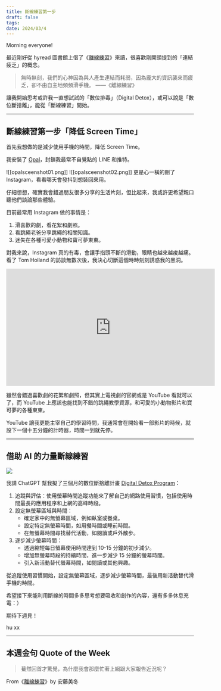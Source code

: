 ```yaml
---
title: 斷線練習第一步
draft: false
tags: 
date: 2024/03/4
---
```

Morning everyone!

最近剛好從 hyread 圖書館上借了《[離線練習](https://ncl.ebook.hyread.com.tw/bookDetail.jsp?id=290849&ref=chinghannhu.com)》來讀，很喜歡剛開頭提到的「連結疲乏」的概念。

> 無時無刻，我們的心神因為與人產生連結而耗弱，因為龐大的資訊襲來而疲乏，卻不由自主地頻頻滑手機。 ——《離線練習》

讓我開始思考或許我一直想試試的「數位排毒」（Digital Detox），或可以說是「數位斷捨離」，能從「斷線練習」開始。

---

## **斷線練習第一步「降低 Screen Time」**

首先我想做的是減少使用手機的時間，降低 Screen Time。

我安裝了 [Opal](https://www.opal.so/?ref=chinghannhu.com)，封鎖我最常不自覺點的 LINE 和推特。

![[opalsceenshot01.png]]
![[opalsceenshot02.png]]
更是心一橫的刪了 Instagram，看看哪天會發抖到想裝回來用。

仔細想想，確實我會錯過朋友很多分享的生活片刻，但比起來，我或許更希望親口聽他們談論那些體驗。

目前最常用 Instagram 做的事情是：

1. 滑喜歡的劇，看花絮和劇照。
2. 看跳繩老爸分享跳繩的相關知識。
3. 迷失在各種可愛小動物和寶可夢東東。

對我來說，Instagram 真的有毒，會讓手指頭不斷的滑動，眼睛也越來越痠越痛。看了 Tom Holland 的訪談無數次後，我決心切斷這個時時刻刻誘惑我的黑洞。

<iframe width="560" height="315" src="https://www.youtube.com/embed/EFCKHJ-8dSA?si=7AXMoN72UcLVZHv9" title="YouTube video player" frameborder="0" allow="accelerometer; autoplay; clipboard-write; encrypted-media; gyroscope; picture-in-picture; web-share" referrerpolicy="strict-origin-when-cross-origin" allowfullscreen></iframe>

雖然會錯過喜歡劇的花絮和劇照，但其實上電視劇的官網或是 YouTube 看就可以了，而 YouTube 上應該也能找到不錯的跳繩教學資源，和可愛的小動物影片和寶可夢的各種東東。

YouTube 讓我更能主宰自己的學習時間，我通常會在開始看一部影片的時候，就設下一個十五分鐘的計時器，時間一到就先停。

---

## **借助 AI 的力量斷線練習**

![](https://media.tenor.com/v4JrLPsJsgMAAAAC/its-time-to-stop-just-stop.gif)

我請 ChatGPT 幫我擬了三個月的數位斷捨離計畫 [Digital Detox Program](https://chat.openai.com/share/f549c825-84fa-470d-8822-7a857ebb70a6?ref=chinghannhu.com)：

1. 追蹤與評估：使用螢幕時間追蹤功能來了解自己的網路使用習慣，包括使用時間最長的應用程序和上網的高峰時段。
2. 設定無螢幕區域與時間：
    - 確定家中的無螢幕區域，例如臥室或餐桌。
    - 設定特定無螢幕時間，如用餐時間或睡前時間。
    - 在無螢幕時間尋找替代活動，如閱讀或戶外散步。
3. 逐步減少螢幕時間：
    - 透過縮短每日螢幕使用時間達到 10-15 分鐘的初步減少。
    - 增加無螢幕時段的持續時間，進一步減少 15 分鐘的螢幕時間。
    - 引入新活動替代螢幕時間，如閱讀或其他興趣。

從追蹤使用習慣開始，設定無螢幕區域，逐步減少螢幕時間，最後用新活動替代滑手機的時間。

希望接下來能利用斷線的時間多多思考想要吸收和創作的內容，還有多多休息充電：）

期待下週見！

hu xx

---

## **本週金句 Quote of the Week**

> 驀然回首才驚覺，為什麼我會那麼忙著上網跟大家報告近況呢？

From《[離線練習](https://r10.to/hkr31h?ref=chinghannhu.com)》by 安藤美冬